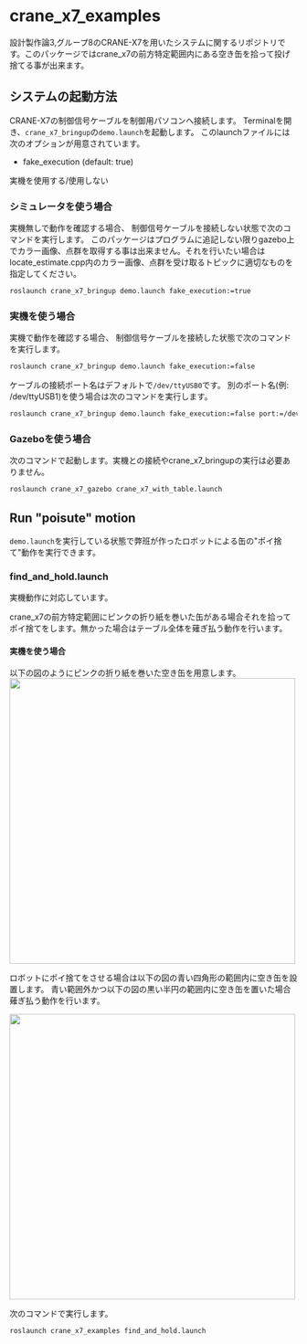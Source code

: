# crane_x7_examples

設計製作論3,グループ8のCRANE-X7を用いたシステムに関するリポジトリです。このパッケージではcrane_x7の前方特定範囲内にある空き缶を拾って投げ捨てる事が出来ます。

## システムの起動方法

CRANE-X7の制御信号ケーブルを制御用パソコンへ接続します。
Terminalを開き、`crane_x7_bringup`の`demo.launch`を起動します。
このlaunchファイルには次のオプションが用意されています。

- fake_execution (default: true)

実機を使用する/使用しない

### シミュレータを使う場合

実機無しで動作を確認する場合、
制御信号ケーブルを接続しない状態で次のコマンドを実行します。
このパッケージはプログラムに追記しない限りgazebo上でカラー画像、点群を取得する事は出来ません。それを行いたい場合はlocate_estimate.cpp内のカラー画像、点群を受け取るトピックに適切なものを指定してください。

```sh
roslaunch crane_x7_bringup demo.launch fake_execution:=true
```

### 実機を使う場合

実機で動作を確認する場合、
制御信号ケーブルを接続した状態で次のコマンドを実行します。

```sh
roslaunch crane_x7_bringup demo.launch fake_execution:=false
```

ケーブルの接続ポート名はデフォルトで`/dev/ttyUSB0`です。
別のポート名(例: /dev/ttyUSB1)を使う場合は次のコマンドを実行します。

```sh
roslaunch crane_x7_bringup demo.launch fake_execution:=false port:=/dev/ttyUSB1
```

### Gazeboを使う場合

次のコマンドで起動します。実機との接続やcrane_x7_bringupの実行は必要ありません。

```sh
roslaunch crane_x7_gazebo crane_x7_with_table.launch
```

## Run "poisute" motion 

`demo.launch`を実行している状態で弊班が作ったロボットによる缶の"ポイ捨て"動作を実行できます。

### find_and_hold.launch

実機動作に対応しています。

crane_x7の前方特定範囲にピンクの折り紙を巻いた缶がある場合それを拾ってポイ捨てをします。無かった場合はテーブル全体を薙ぎ払う動作を行います。

#### 実機を使う場合

以下の図のようにピンクの折り紙を巻いた空き缶を用意します。
<img src=https://github.com/8group-robotdesign3/crane_x7_ros_modified_by_group8/blob/master/crane_x7_examples/akikan.jpg height=500px />

ロボットにポイ捨てをさせる場合は以下の図の青い四角形の範囲内に空き缶を設置します。
青い範囲外かつ以下の図の黒い半円の範囲内に空き缶を置いた場合薙ぎ払う動作を行います。

<img src=https://github.com/8group-robotdesign3/crane_x7_ros_modified_by_group8/blob/master/crane_x7_examples/haitizu.png width=500px />

次のコマンドで実行します。

```sh
roslaunch crane_x7_examples find_and_hold.launch
```
